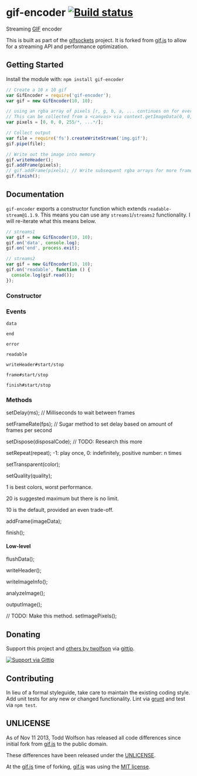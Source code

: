 # gif-encoder [![Build status](https://travis-ci.org/twolfson/gif-encoder.png?branch=master)](https://travis-ci.org/twolfson/gif-encoder)

Streaming [GIF][] encoder

[GIF]: http://en.wikipedia.org/wiki/Graphics_Interchange_Format

This is built as part of the [gifsockets][] project. It is forked from [gif.js][] to allow for a streaming API and performance optimization.

[gifsockets]: https://github.com/twolfson/gifsockets-server

## Getting Started
Install the module with: `npm install gif-encoder`

```js
// Create a 10 x 10 gif
var GifEncoder = require('gif-encoder');
var gif = new GifEncoder(10, 10);

// using an rgba array of pixels [r, g, b, a, ... continues on for every pixel]
// This can be collected from a <canvas> via context.getImageData(0, 0, width, height).data
var pixels = [0, 0, 0, 255/*, ...*/];

// Collect output
var file = require('fs').createWriteStream('img.gif');
gif.pipe(file);

// Write out the image into memory
gif.writeHeader();
gif.addFrame(pixels);
// gif.addFrame(pixels); // Write subsequent rgba arrays for more frames
gif.finish();
```

## Documentation
`gif-encoder` exports a constructor function which extends `readable-stream@1.1.9`. This means you can use any `streams1`/`streams2` functionality. I will re-iterate what this means below.

```js
// streams1
var gif = new GifEncoder(10, 10);
gif.on('data', console.log);
gif.on('end', process.exit);

// streams2
var gif = new GifEncoder(10, 10);
gif.on('readable', function () {
  console.log(gif.read());
});
```

### Constructor

### Events
`data`

`end`

`error`

`readable`

`writeHeader#start/stop`

`frame#start/stop`

`finish#start/stop`

### Methods
setDelay(ms); // Milliseconds to wait between frames

setFrameRate(fps); // Sugar method to set delay based on amount of frames per second

setDispose(disposalCode); // TODO: Research this more

setRepeat(repeat); -1: play once, 0: indefinitely, positive number: n times

setTransparent(color);

setQuality(quality);

1 is best colors, worst performance.

20 is suggested maximum but there is no limit.

10 is the default, provided an even trade-off.

addFrame(imageData);

finish();

#### Low-level
flushData();

writeHeader();

writeImageInfo();

analyzeImage();

outputImage();

// TODO: Make this method.
setImagePixels();

## Donating
Support this project and [others by twolfson][gittip] via [gittip][].

[![Support via Gittip][gittip-badge]][gittip]

[gittip-badge]: https://rawgithub.com/twolfson/gittip-badge/master/dist/gittip.png
[gittip]: https://www.gittip.com/twolfson/

## Contributing
In lieu of a formal styleguide, take care to maintain the existing coding style. Add unit tests for any new or changed functionality. Lint via [grunt](https://github.com/gruntjs/grunt) and test via `npm test`.

## UNLICENSE
As of Nov 11 2013, Todd Wolfson has released all code differences since initial fork from [gif.js][] to the public domain.

These differences have been released under the [UNLICENSE][].

[UNLICENSE]: UNLICENSE

At the [gif.js][] time of forking, [gif.js][] was using the [MIT license][].

[gif.js]: https://github.com/jnordberg/gif.js/tree/faee238491302de05a1ed05e4fbe562738a76310

[MIT license]: https://github.com/jnordberg/gif.js/tree/faee238491302de05a1ed05e4fbe562738a76310#license
